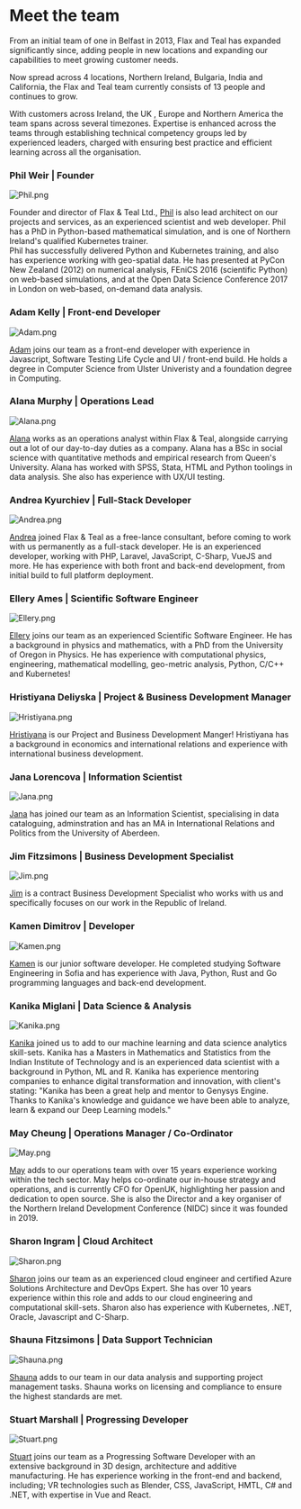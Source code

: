# Meet the team

From an initial team of one in Belfast in 2013, Flax and Teal has expanded significantly since, adding people in new locations and expanding our capabilities to meet growing customer needs. 

Now spread across 4 locations, Northern Ireland, Bulgaria, India and California, the Flax and Teal team currently consists of 13 people and continues to grow. 

With customers across Ireland, the UK , Europe and Northern America the team spans across several timezones.  Expertise is enhanced across the teams through establishing technical competency groups led by experienced leaders, charged with ensuring best practice and efficient learning across all the organisation.

### Phil Weir | Founder  
![Phil.png](/images/Phil.png) </br>

Founder and director of Flax &amp; Teal Ltd., [Phil](https://www.linkedin.com/in/phil-weir-033b5a62/) is also lead architect on our projects and services, as an experienced scientist and web developer. Phil has a PhD in Python-based mathematical simulation, and is one of Northern Ireland's qualified Kubernetes trainer.<br>
Phil has successfully delivered Python and Kubernetes training, and also has experience working with geo-spatial data.
He has presented at PyCon New Zealand (2012) on numerical analysis, FEniCS 2016 (scientific Python) on web-based simulations, and at the Open Data Science Conference 2017 in London on web-based, on-demand data analysis. </br>

### Adam Kelly | Front-end Developer
![Adam.png](/images/Adam.png) <br>

[Adam](https://www.linkedin.com/in/adam-kelly-4525b2160/) joins our team as a front-end developer with experience in Javascript, Software Testing Life Cycle and UI / front-end build. He holds a degree in Computer Science from Ulster Univeristy and a foundation degree in Computing. </br>

### Alana Murphy | Operations Lead 
![Alana.png](/images/Alana.png) </br>

[Alana](https://www.linkedin.com/in/alana-murphy-4ab8891aa/) works as an operations analyst within Flax &amp; Teal, alongside carrying out a lot of our day-to-day duties as a company. Alana has a BSc in social science with quantitative methods and empirical research from Queen's University. Alana has worked with SPSS, Stata, HTML and Python toolings in data analysis. She also has experience with UX/UI testing.

### Andrea Kyurchiev | Full-Stack Developer  
![Andrea.png](/images/Andrea.png) </br>

[Andrea](https://www.linkedin.com/in/andrea-kyurchiev-b2250a15b/) joined Flax &amp; Teal as a free-lance consultant, before coming to work with us permanently as a full-stack developer. He is an experienced developer, working with PHP, Laravel, JavaScript, C-Sharp, VueJS and more. He has experience with both front and back-end development, from initial build to full platform deployment.

### Ellery Ames | Scientific Software Engineer 
![Ellery.png](/images/Ellery.png) </br>

[Ellery](https://www.linkedin.com/in/ellery-ames-b6b3a975/) joins our team as an experienced Scientific Software Engineer. He has a background in physics and mathematics, with a PhD from the University of Oregon in Physics. He has experience with computational physics, engineering, mathematical modelling, geo-metric analysis, Python, C/C++ and Kubernetes!

### Hristiyana Deliyska | Project & Business Development Manager 
![Hristiyana.png](/images/Hristiyana.png)</br> 

[Hristiyana](https://www.linkedin.com/in/hristiyana-deliyska-5aba5119a/) is our Project and Business Development Manger! Hristiyana has a background in economics and international relations and experience with international business development. 

### Jana Lorencova | Information Scientist
![Jana.png](/images/Jana.png)</br>

[Jana](https://www.linkedin.com/in/jana-lorencova-1822433b/) has joined our team as an Information Scientist, specialising in data cataloguing, adminstration and has an MA in International Relations and Politics from the University of Aberdeen. 

### Jim Fitzsimons | Business Development Specialist 
![Jim.png](/images/Jim.png)</br>

[Jim](linkedin.com/in/jimmfitzsimons/) is a contract Business Development Specialist who works with us and specifically focuses on our work in the Republic of Ireland. 

### Kamen Dimitrov | Developer 
![Kamen.png](/images/Kamen.png)</br>

[Kamen](https://www.linkedin.com/in/kamen-dimitrov-a26a2492/) is our junior software developer. He completed studying Software Engineering in Sofia and has experience with Java, Python, Rust and Go programming languages and back-end development. 

### Kanika Miglani | Data Science & Analysis 
![Kanika.png](/images/Kanika.png)</br>

[Kanika](https://www.linkedin.com/in/kanika-miglani-538a06137/) joined us to add to our machine learning and data science analytics skill-sets. Kanika has a Masters in Mathematics and Statistics from the Indian Institute of Technology and is an experienced data scientist with a background in Python, ML and R. Kanika has experience mentoring companies to enhance digital transformation and innovation, with client's stating: "Kanika has been a great help and mentor to Genysys Engine. Thanks to Kanika's knowledge and guidance we have been able to analyze, learn & expand our Deep Learning models."

### May Cheung | Operations Manager / Co-Ordinator
![May.png](/images/May.png)</br>

[May](https://www.linkedin.com/in/maycheungni/) adds to our operations team with over 15 years experience working within the tech sector. May helps co-ordinate our in-house strategy and operations, and is currently CFO for OpenUK, highlighting her passion and dedication to open source. She is also the Director and a key organiser of the Northern Ireland Development Conference (NIDC) since it was founded in 2019.

### Sharon Ingram | Cloud Architect 
![Sharon.png](/images/Sharon.png) </br>

[Sharon](https://www.linkedin.com/in/sharoningram/) joins our team as an experienced cloud engineer and certified Azure Solutions Architecture and DevOps Expert. She has over 10 years experience within this role and adds to our cloud engineering and computational skill-sets. Sharon also has experience with Kubernetes, .NET, Oracle, Javascript and C-Sharp. 

### Shauna Fitzsimons | Data Support Technician 
![Shauna.png](/images/Shauna.png)</br>

[Shauna](https://www.linkedin.com/in/shauna-f-030798aa/) adds to our team in our data analysis and supporting project management tasks. Shauna works on licensing and compliance to ensure the highest standards are met.

### Stuart Marshall | Progressing Developer
![Stuart.png](/images/Stuart.png) </br>

[Stuart](https://www.linkedin.com/in/stuartcmarshall/) joins our team as a Progressing Software Developer with an extensive background in 3D design, architecture and additive manufacturing. He has experience working in the front-end and backend, including; VR technologies such as Blender, CSS, JavaScript, HMTL, C# and .NET, with expertise in Vue and React. 

